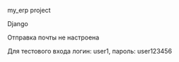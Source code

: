 my_erp project

Django

Отправка почты не настроена

Для тестового входа логин: user1, пароль: user123456
